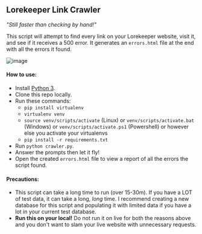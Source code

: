 ## Lorekeeper Link Crawler
_"Still faster than checking by hand!"_

This script will attempt to find every link on your Lorekeeper website, visit it, and see if it receives a 500 error. It generates an `errors.html` file at the end with all the errors it found.

![image](https://github.com/user-attachments/assets/c4ef3db6-8986-421b-a193-3cb0d08b6893)

#### How to use:
- Install [Python 3](https://www.python.org/downloads/).
- Clone this repo locally.
- Run these commands:
    - `pip install virtualenv`
    - `virtualenv venv`
    - `source venv/scripts/activate` (Linux) or `venv/scripts/activate.bat` (Windows) or `venv/scripts/activate.ps1` (Powershell) or however else you activate your virtualenvs
    - `pip install -r requirements.txt`
- Run `python crawler.py`.
- Answer the prompts then let it fly!
- Open the created `errors.html` file to view a report of all the errors the script found.

#### Precautions:
- This script can take a long time to run (over 15-30m). If you have a LOT of test data, it can take a long, _long_ time. I recommend creating a new database for this script and populating it with limited data if you have a lot in your current test database.
- **Run this on your local!** Do not run it on live for both the reasons above and you don't want to slam your live website with unnecessary requests.
